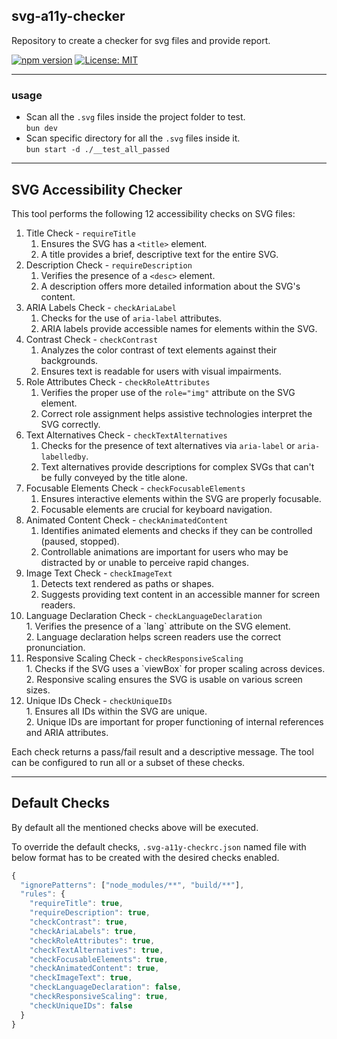 ## **svg-a11y-checker**

Repository to create a checker for svg files and provide report.

[![npm version](https://badge.fury.io/js/svg-a11y-checker.svg)](https://badge.fury.io/js/svg-a11y-checker)
[![License: MIT](https://img.shields.io/badge/License-MIT-yellow.svg)](https://opensource.org/licenses/MIT)

---

### **usage**

*   Scan all the `.svg` files inside the project folder to test.  
    `bun dev`
*   Scan specific directory for all the `.svg` files inside it.  
    `bun start -d ./__test_all_passed`

---

## **SVG Accessibility Checker**

This tool performs the following 12 accessibility checks on SVG files:

1.  Title Check - `requireTitle`
    1.  Ensures the SVG has a `<title>` element.
    2.  A title provides a brief, descriptive text for the entire SVG.
2.  Description Check - `requireDescription`
    1.  Verifies the presence of a `<desc>` element.
    2.  A description offers more detailed information about the SVG's content.
3.  ARIA Labels Check - `checkAriaLabel`
    1.  Checks for the use of `aria-label` attributes.
    2.  ARIA labels provide accessible names for elements within the SVG.
4.  Contrast Check - `checkContrast`
    1.  Analyzes the color contrast of text elements against their backgrounds.
    2.  Ensures text is readable for users with visual impairments.
5.  Role Attributes Check - `checkRoleAttributes`
    1.  Verifies the proper use of the `role="img"` attribute on the SVG element.
    2.  Correct role assignment helps assistive technologies interpret the SVG correctly.
6.  Text Alternatives Check - `checkTextAlternatives`
    1.  Checks for the presence of text alternatives via `aria-label` or `aria-labelledby`.
    2.  Text alternatives provide descriptions for complex SVGs that can't be fully conveyed by the title alone.
7.  Focusable Elements Check - `checkFocusableElements`
    1.  Ensures interactive elements within the SVG are properly focusable.
    2.  Focusable elements are crucial for keyboard navigation.
8.  Animated Content Check - `checkAnimatedContent`
    1.  Identifies animated elements and checks if they can be controlled (paused, stopped).
    2.  Controllable animations are important for users who may be distracted by or unable to perceive rapid changes.
9.  Image Text Check - `checkImageText`
    1.  Detects text rendered as paths or shapes.
    2.  Suggests providing text content in an accessible manner for screen readers.
10.  Language Declaration Check - `checkLanguageDeclaration`  
    1\. Verifies the presence of a \`lang\` attribute on the SVG element.  
    2\. Language declaration helps screen readers use the correct pronunciation.
11.  Responsive Scaling Check - `checkResponsiveScaling`  
    1\. Checks if the SVG uses a \`viewBox\` for proper scaling across devices.  
    2\. Responsive scaling ensures the SVG is usable on various screen sizes.
12.  Unique IDs Check - `checkUniqueIDs`  
    1\. Ensures all IDs within the SVG are unique.  
    2\. Unique IDs are important for proper functioning of internal references and ARIA attributes.

Each check returns a pass/fail result and a descriptive message. The tool can be configured to run all or a subset of these checks.

---

## Default Checks

By default all the mentioned checks above will be executed.

To override the default checks, `.svg-a11y-checkrc.json` named file with below format has to be created with the desired checks enabled.

```javascript
{
  "ignorePatterns": ["node_modules/**", "build/**"],
  "rules": {
    "requireTitle": true,
    "requireDescription": true,
    "checkContrast": true,
    "checkAriaLabels": true,
    "checkRoleAttributes": true,
    "checkTextAlternatives": true,
    "checkFocusableElements": true,
    "checkAnimatedContent": true,
    "checkImageText": true,
    "checkLanguageDeclaration": false,
    "checkResponsiveScaling": true,
    "checkUniqueIDs": false
  }
}
```